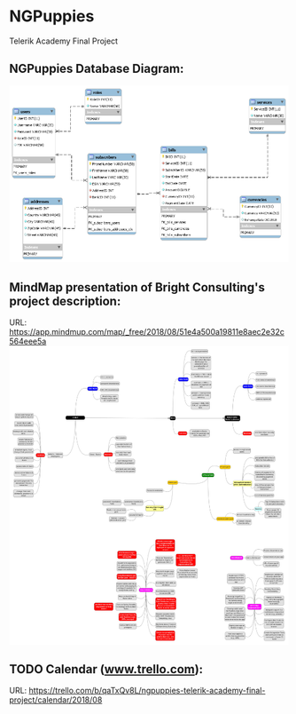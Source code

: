 # NGPuppies
Telerik Academy Final Project

## NGPuppies Database Diagram:
![Alt text](https://github.com/TeamWasp/NGPuppies/blob/master/data/ngpuppies_db_diagram.png?raw=true 'NG-Puppies database diagram')

## MindMap presentation of Bright Consulting's project description:
URL: https://app.mindmup.com/map/_free/2018/08/51e4a500a19811e8aec2e32c564eee5a
![Alt text](https://github.com/TeamWasp/NGPuppies/blob/master/data/ng-puppies-project-schema/ng-puppies-project-schema.png?raw=true 'NG-Puppies project schema')

## TODO Calendar (www.trello.com):
URL: https://trello.com/b/qaTxQv8L/ngpuppies-telerik-academy-final-project/calendar/2018/08

